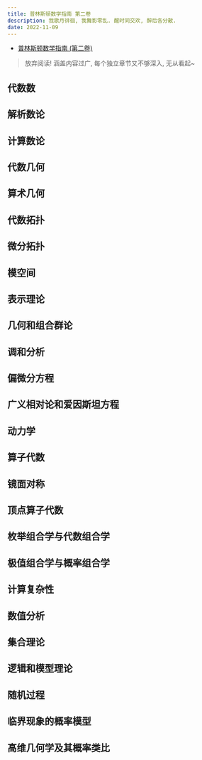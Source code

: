 ```yaml
---
title: 普林斯顿数学指南 第二卷
description: 我歌月徘徊, 我舞影零乱. 醒时同交欢, 醉后各分散.
date: 2022-11-09
---
```


- [普林斯顿数学指南 (第二卷)](https://book.douban.com/subject/25817383/)

> 放弃阅读!
> 涵盖内容过广, 每个独立章节又不够深入, 无从看起~

## 代数数

## 解析数论

## 计算数论

## 代数几何

## 算术几何

## 代数拓扑

## 微分拓扑

## 模空间

## 表示理论

## 几何和组合群论

## 调和分析

## 偏微分方程

## 广义相对论和爱因斯坦方程

## 动力学

## 算子代数

## 镜面对称

## 顶点算子代数

## 枚举组合学与代数组合学

## 极值组合学与概率组合学

## 计算复杂性

## 数值分析

## 集合理论

## 逻辑和模型理论

## 随机过程

## 临界现象的概率模型

## 高维几何学及其概率类比

